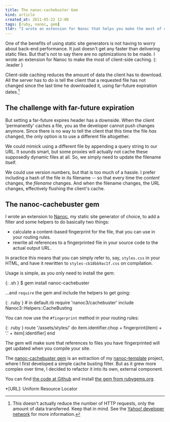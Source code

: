 ```yaml
---
title: The nanoc-cachebuster Gem
kind: article
created_at: 2011-05-22 12:00
tags: [ruby, nanoc, gem]
tldr: "I wrote an extension for Nanoc that helps you make the most of client-side caching by making it easy to add cache busters."
---
```

One of the benefits of using static site generators is not having to worry about back-end performance. It just doesn't get any faster than delivering static files. But that's not to say there are no optimizations to be made. I wrote an extension for Nanoc to make the most of client-side caching.
{: .leader }

Client-side caching reduces the amount of data the client has to download. All the server has to do is tell the client that a requested file has not changed since the last time he downloaded it, using far-future expiration dates.[^1]

The challenge with far-future expiration
----------------------------------------

But setting a far-future expires header has a downside. When the client 'permanently' caches a file, you as the developer cannot push changes anymore. Since there is no way to tell the client that this time the file _has_ changed, the only option is to use a different file altogether.

We could mimick using a different file by appending a query string to our URL. It sounds smart, but some proxies will actually not cache these supposedly dynamic files at all. So, we simply need to update the filename itself.

We could use version numbers, but that is too much of a hassle. I prefer including a hash of the file in its filename -- so that every time the _content_ changes, the _filename_ changes. And when the filename changes, the URL changes, effectively flushing the client's cache.

The nanoc-cachebuster gem
-------------------------

I wrote an extension to [Nanoc][nanoc], my static site generator of choice, to add a filter and some helpers to do basically two things:

* calculate a content-based fingerprint for the file, that you can use in your routing rules.
* rewrite all references to a fingerprinted file in your source code to the actual output URL.

In practice this means that you can simply refer to, say, `styles.css` in your HTML, and have it rewritten to `styles-cb18bb9ac1f.css` on compilation.

Usage is simple, as you only need to install the gem:

{: .sh }
    $ gem install nanoc-cachebuster

...and `require` the gem and include the helpers to get going:

{: .ruby }
    # in default.rb
    require 'nanoc3/cachebuster'
    include Nanoc3::Helpers::CacheBusting

You can now use the `#fingerprint` method in your routing rules:

{: .ruby }
    route '/assets/styles/' do
      item.identifier.chop + fingerprint(item) + '.' + item[:identifier]
    end

The gem will make sure that references to files you have fingerprinted will get updated when you compile your site.

The [nanoc-cachebuster gem][gem] is an extraction of my [nanoc-template][template] project, where I first developed a simple cache busting filter. But as it grew more complex over time, I decided to refactor it into its own, external component.

You can find [the code at Github][code] and install [the gem from rubygems.org][gem].

[^1]: This doesn't actually reduce the number of HTTP requests, only the amount of data transferred. Keep that in mind. See the [Yahoo! developer network][yahoo] for more information.

*[URL]: Uniform Resource Locator

[code]:     https://github.com/avdgaag/nanoc-cachebuster
[gem]:      http://rubygems.org/gems/nanoc-cachebuster
[template]: https://github.com/avdgaag/nanoc-template
[nanoc]:    http://nanoc.stoneship.org
[yahoo]:    http://developer.yahoo.com/performance/rules.html
